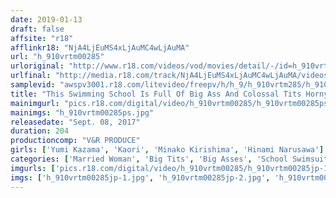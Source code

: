 ```yaml
---
date: 2019-01-13
draft: false
affsite: "r18"
afflinkr18: "NjA4LjEuMS4xLjAuMC4wLjAuMA"
url: "h_910vrtm00285"
urloriginal: "http://www.r18.com/videos/vod/movies/detail/-/id=h_910vrtm00285"
urlfinal: "http://media.r18.com/track/NjA4LjEuMS4xLjAuMC4wLjAuMA/videos/vod/movies/detail/-/id=h_910vrtm00285"
samplevid: "awspv3001.r18.com/litevideo/freepv/h/h_9/h_910vrtm285/h_910vrtm285_dmb_w.mp4"
title: "This Swimming School Is Full Of Big Ass And Colossal Tits Horny Housewives! When The Husband Of A Rookie Member Came By To Watch, They All Tried To Lure Him To Temptation! Watch Them Shake Their Asses And Jiggle Themselves To Orgasmic Ecstasy!"
mainimgurl: "pics.r18.com/digital/video/h_910vrtm00285/h_910vrtm00285ps.jpg"
mainimgs: "h_910vrtm00285ps.jpg"
releasedate: "Sept. 08, 2017"
duration: 204
productioncomp: "V&R PRODUCE"
girls: ['Yumi Kazama', 'Kaori', 'Minako Kirishima', 'Hinami Narusawa']
categories: ['Married Woman', 'Big Tits', 'Big Asses', 'School Swimsuits', 'Variety', 'Cowgirl', 'Creampie', 'Footjob', 'Hi-Def']
imgurls: ['pics.r18.com/digital/video/h_910vrtm00285/h_910vrtm00285jp-1.jpg', 'pics.r18.com/digital/video/h_910vrtm00285/h_910vrtm00285jp-2.jpg', 'pics.r18.com/digital/video/h_910vrtm00285/h_910vrtm00285jp-3.jpg', 'pics.r18.com/digital/video/h_910vrtm00285/h_910vrtm00285jp-4.jpg', 'pics.r18.com/digital/video/h_910vrtm00285/h_910vrtm00285jp-5.jpg', 'pics.r18.com/digital/video/h_910vrtm00285/h_910vrtm00285jp-6.jpg', 'pics.r18.com/digital/video/h_910vrtm00285/h_910vrtm00285jp-7.jpg', 'pics.r18.com/digital/video/h_910vrtm00285/h_910vrtm00285jp-8.jpg', 'pics.r18.com/digital/video/h_910vrtm00285/h_910vrtm00285jp-9.jpg', 'pics.r18.com/digital/video/h_910vrtm00285/h_910vrtm00285jp-10.jpg', 'pics.r18.com/digital/video/h_910vrtm00285/h_910vrtm00285jp-11.jpg', 'pics.r18.com/digital/video/h_910vrtm00285/h_910vrtm00285jp-12.jpg', 'pics.r18.com/digital/video/h_910vrtm00285/h_910vrtm00285jp-13.jpg', 'pics.r18.com/digital/video/h_910vrtm00285/h_910vrtm00285jp-14.jpg', 'pics.r18.com/digital/video/h_910vrtm00285/h_910vrtm00285jp-15.jpg', 'pics.r18.com/digital/video/h_910vrtm00285/h_910vrtm00285jp-16.jpg', 'pics.r18.com/digital/video/h_910vrtm00285/h_910vrtm00285jp-17.jpg', 'pics.r18.com/digital/video/h_910vrtm00285/h_910vrtm00285jp-18.jpg', 'pics.r18.com/digital/video/h_910vrtm00285/h_910vrtm00285jp-19.jpg', 'pics.r18.com/digital/video/h_910vrtm00285/h_910vrtm00285jp-20.jpg']
imgs: ['h_910vrtm00285jp-1.jpg', 'h_910vrtm00285jp-2.jpg', 'h_910vrtm00285jp-3.jpg', 'h_910vrtm00285jp-4.jpg', 'h_910vrtm00285jp-5.jpg', 'h_910vrtm00285jp-6.jpg', 'h_910vrtm00285jp-7.jpg', 'h_910vrtm00285jp-8.jpg', 'h_910vrtm00285jp-9.jpg', 'h_910vrtm00285jp-10.jpg', 'h_910vrtm00285jp-11.jpg', 'h_910vrtm00285jp-12.jpg', 'h_910vrtm00285jp-13.jpg', 'h_910vrtm00285jp-14.jpg', 'h_910vrtm00285jp-15.jpg', 'h_910vrtm00285jp-16.jpg', 'h_910vrtm00285jp-17.jpg', 'h_910vrtm00285jp-18.jpg', 'h_910vrtm00285jp-19.jpg', 'h_910vrtm00285jp-20.jpg']
---
```

